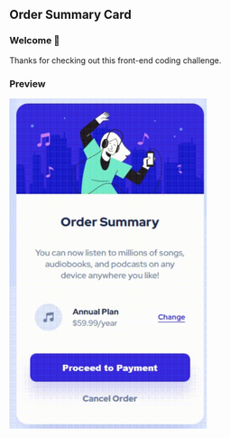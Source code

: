 ##  Order Summary Card

### Welcome 👋

Thanks for checking out this front-end coding challenge.

### Preview

<img src="./preview/preview.gif" width="350" height="585" />
